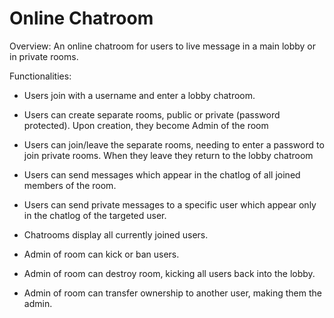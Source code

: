 # Online Chatroom

Overview: An online chatroom for users to live message in a main lobby or in private rooms.

Functionalities:

* Users join with a username and enter a lobby chatroom.

* Users can create separate rooms, public or private (password protected). Upon creation, they become Admin of the room

* Users can join/leave the separate rooms, needing to enter a password to join private rooms. When they leave they return to the lobby chatroom

* Users can send messages which appear in the chatlog of all joined members of the room.

* Users can send private messages to a specific user which appear only in the chatlog of the targeted user.

* Chatrooms display all currently joined users.

* Admin of room can kick or ban users.

* Admin of room can destroy room, kicking all users back into the lobby.

* Admin of room can transfer ownership to another user, making them the admin.

